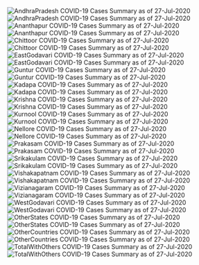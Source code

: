 <img src="https://deepuhub.github.io/COVID-19/GraphsGenerated/27-Jul-2020/AndhraPradesh_27-Jul-2020.jpg" alt="AndhraPradesh COVID-19 Cases Summary as of 27-Jul-2020">
<br>
<img src="https://deepuhub.github.io/COVID-19/GraphsGenerated/27-Jul-2020/Last24Hrs_AndhraPradesh_27-Jul-2020.jpg" alt="AndhraPradesh COVID-19 Cases Summary as of 27-Jul-2020">
<br>
<img src="https://deepuhub.github.io/COVID-19/GraphsGenerated/27-Jul-2020/Ananthapur_27-Jul-2020.jpg" alt="Ananthapur COVID-19 Cases Summary as of 27-Jul-2020">
<br>
<img src="https://deepuhub.github.io/COVID-19/GraphsGenerated/27-Jul-2020/Last24Hrs_Ananthapur_27-Jul-2020.jpg" alt="Ananthapur COVID-19 Cases Summary as of 27-Jul-2020">
<br>
<img src="https://deepuhub.github.io/COVID-19/GraphsGenerated/27-Jul-2020/Chittoor_27-Jul-2020.jpg" alt="Chittoor COVID-19 Cases Summary as of 27-Jul-2020">
<br>
<img src="https://deepuhub.github.io/COVID-19/GraphsGenerated/27-Jul-2020/Last24Hrs_Chittoor_27-Jul-2020.jpg" alt="Chittoor COVID-19 Cases Summary as of 27-Jul-2020">
<br>
<img src="https://deepuhub.github.io/COVID-19/GraphsGenerated/27-Jul-2020/EastGodavari_27-Jul-2020.jpg" alt="EastGodavari COVID-19 Cases Summary as of 27-Jul-2020">
<br>
<img src="https://deepuhub.github.io/COVID-19/GraphsGenerated/27-Jul-2020/Last24Hrs_EastGodavari_27-Jul-2020.jpg" alt="EastGodavari COVID-19 Cases Summary as of 27-Jul-2020">
<br>
<img src="https://deepuhub.github.io/COVID-19/GraphsGenerated/27-Jul-2020/Guntur_27-Jul-2020.jpg" alt="Guntur COVID-19 Cases Summary as of 27-Jul-2020">
<br>
<img src="https://deepuhub.github.io/COVID-19/GraphsGenerated/27-Jul-2020/Last24Hrs_Guntur_27-Jul-2020.jpg" alt="Guntur COVID-19 Cases Summary as of 27-Jul-2020">
<br>
<img src="https://deepuhub.github.io/COVID-19/GraphsGenerated/27-Jul-2020/Kadapa_27-Jul-2020.jpg" alt="Kadapa COVID-19 Cases Summary as of 27-Jul-2020">
<br>
<img src="https://deepuhub.github.io/COVID-19/GraphsGenerated/27-Jul-2020/Last24Hrs_Kadapa_27-Jul-2020.jpg" alt="Kadapa COVID-19 Cases Summary as of 27-Jul-2020">
<br>
<img src="https://deepuhub.github.io/COVID-19/GraphsGenerated/27-Jul-2020/Krishna_27-Jul-2020.jpg" alt="Krishna COVID-19 Cases Summary as of 27-Jul-2020">
<br>
<img src="https://deepuhub.github.io/COVID-19/GraphsGenerated/27-Jul-2020/Last24Hrs_Krishna_27-Jul-2020.jpg" alt="Krishna COVID-19 Cases Summary as of 27-Jul-2020">
<br>
<img src="https://deepuhub.github.io/COVID-19/GraphsGenerated/27-Jul-2020/Kurnool_27-Jul-2020.jpg" alt="Kurnool COVID-19 Cases Summary as of 27-Jul-2020">
<br>
<img src="https://deepuhub.github.io/COVID-19/GraphsGenerated/27-Jul-2020/Last24Hrs_Kurnool_27-Jul-2020.jpg" alt="Kurnool COVID-19 Cases Summary as of 27-Jul-2020">
<br>
<img src="https://deepuhub.github.io/COVID-19/GraphsGenerated/27-Jul-2020/Nellore_27-Jul-2020.jpg" alt="Nellore COVID-19 Cases Summary as of 27-Jul-2020">
<br>
<img src="https://deepuhub.github.io/COVID-19/GraphsGenerated/27-Jul-2020/Last24Hrs_Nellore_27-Jul-2020.jpg" alt="Nellore COVID-19 Cases Summary as of 27-Jul-2020">
<br>
<img src="https://deepuhub.github.io/COVID-19/GraphsGenerated/27-Jul-2020/Prakasam_27-Jul-2020.jpg" alt="Prakasam COVID-19 Cases Summary as of 27-Jul-2020">
<br>
<img src="https://deepuhub.github.io/COVID-19/GraphsGenerated/27-Jul-2020/Last24Hrs_Prakasam_27-Jul-2020.jpg" alt="Prakasam COVID-19 Cases Summary as of 27-Jul-2020">
<br>
<img src="https://deepuhub.github.io/COVID-19/GraphsGenerated/27-Jul-2020/Srikakulam_27-Jul-2020.jpg" alt="Srikakulam COVID-19 Cases Summary as of 27-Jul-2020">
<br>
<img src="https://deepuhub.github.io/COVID-19/GraphsGenerated/27-Jul-2020/Last24Hrs_Srikakulam_27-Jul-2020.jpg" alt="Srikakulam COVID-19 Cases Summary as of 27-Jul-2020">
<br>
<img src="https://deepuhub.github.io/COVID-19/GraphsGenerated/27-Jul-2020/Vishakapatnam_27-Jul-2020.jpg" alt="Vishakapatnam COVID-19 Cases Summary as of 27-Jul-2020">
<br>
<img src="https://deepuhub.github.io/COVID-19/GraphsGenerated/27-Jul-2020/Last24Hrs_Vishakapatnam_27-Jul-2020.jpg" alt="Vishakapatnam COVID-19 Cases Summary as of 27-Jul-2020">
<br>
<img src="https://deepuhub.github.io/COVID-19/GraphsGenerated/27-Jul-2020/Vizianagaram_27-Jul-2020.jpg" alt="Vizianagaram COVID-19 Cases Summary as of 27-Jul-2020">
<br>
<img src="https://deepuhub.github.io/COVID-19/GraphsGenerated/27-Jul-2020/Last24Hrs_Vizianagaram_27-Jul-2020.jpg" alt="Vizianagaram COVID-19 Cases Summary as of 27-Jul-2020">
<br>
<img src="https://deepuhub.github.io/COVID-19/GraphsGenerated/27-Jul-2020/WestGodavari_27-Jul-2020.jpg" alt="WestGodavari COVID-19 Cases Summary as of 27-Jul-2020">
<br>
<img src="https://deepuhub.github.io/COVID-19/GraphsGenerated/27-Jul-2020/Last24Hrs_WestGodavari_27-Jul-2020.jpg" alt="WestGodavari COVID-19 Cases Summary as of 27-Jul-2020">
<br>
<img src="https://deepuhub.github.io/COVID-19/GraphsGenerated/27-Jul-2020/OtherStates_27-Jul-2020.jpg" alt="OtherStates COVID-19 Cases Summary as of 27-Jul-2020">
<br>
<img src="https://deepuhub.github.io/COVID-19/GraphsGenerated/27-Jul-2020/Last24Hrs_OtherStates_27-Jul-2020.jpg" alt="OtherStates COVID-19 Cases Summary as of 27-Jul-2020">
<br>
<img src="https://deepuhub.github.io/COVID-19/GraphsGenerated/27-Jul-2020/OtherCountries_27-Jul-2020.jpg" alt="OtherCountries COVID-19 Cases Summary as of 27-Jul-2020">
<br>
<img src="https://deepuhub.github.io/COVID-19/GraphsGenerated/27-Jul-2020/Last24Hrs_OtherCountries_27-Jul-2020.jpg" alt="OtherCountries COVID-19 Cases Summary as of 27-Jul-2020">
<br>
<img src="https://deepuhub.github.io/COVID-19/GraphsGenerated/27-Jul-2020/TotalWithOthers_27-Jul-2020.jpg" alt="TotalWithOthers COVID-19 Cases Summary as of 27-Jul-2020">
<br>
<img src="https://deepuhub.github.io/COVID-19/GraphsGenerated/27-Jul-2020/Last24Hrs_TotalWithOthers_27-Jul-2020.jpg" alt="TotalWithOthers COVID-19 Cases Summary as of 27-Jul-2020">
<br>